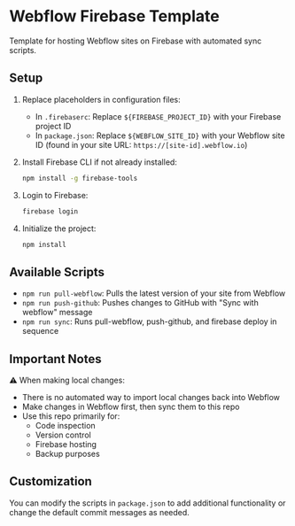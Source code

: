 # Webflow Firebase Template
Template for hosting Webflow sites on Firebase with automated sync scripts.

## Setup

1. Replace placeholders in configuration files:
   - In `.firebaserc`: Replace `${FIREBASE_PROJECT_ID}` with your Firebase project ID
   - In `package.json`: Replace `${WEBFLOW_SITE_ID}` with your Webflow site ID (found in your site URL: `https://[site-id].webflow.io`)

2. Install Firebase CLI if not already installed:
   ```bash
   npm install -g firebase-tools
   ```

3. Login to Firebase:
   ```bash
   firebase login
   ```

4. Initialize the project:
   ```bash
   npm install
   ```

## Available Scripts

- `npm run pull-webflow`: Pulls the latest version of your site from Webflow
- `npm run push-github`: Pushes changes to GitHub with "Sync with webflow" message
- `npm run sync`: Runs pull-webflow, push-github, and firebase deploy in sequence

## Important Notes

⚠️ When making local changes:
- There is no automated way to import local changes back into Webflow
- Make changes in Webflow first, then sync them to this repo
- Use this repo primarily for:
  - Code inspection
  - Version control
  - Firebase hosting
  - Backup purposes

## Customization

You can modify the scripts in `package.json` to add additional functionality or change the default commit messages as needed.

